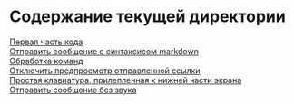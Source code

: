 # Содержание текущей директории

[Первая часть кода](https://github.com/InfoZebra/library/blob/main/telegram%20bot%20node%20js/first-part-of-code.md)  
[Отправить сообщение с синтаксисом markdown](https://github.com/InfoZebra/library/blob/main/telegram%20bot%20node%20js/markdown-message.md)  
[Обработка команд](https://github.com/InfoZebra/library/blob/main/telegram%20bot%20node%20js/command-response.md)  
[Отключить предпросмотр отправленной ссылки](https://github.com/InfoZebra/library/blob/main/telegram%20bot%20node%20js/disable-link-preview.md)  
[Простая клавиатура, прилепленная к нижней части экрана](https://github.com/InfoZebra/library/blob/main/telegram%20bot%20node%20js/simple-keyboard.md)  
[Отправить сообщение без звука](https://github.com/InfoZebra/library/blob/main/telegram%20bot%20node%20js/send-without-notification.md)  
[]()  
[]()  
[]()  
[]()  
[]()  
[]()  
